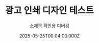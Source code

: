 ---
title: 광고 인쇄 디자인 테스트
subtitle: 소제목 확인용 디버깅
date: 2025-05-25T00:04:00.000Z
images: /img/uploads/가로2.jpg
subCategory: 소규모 프로젝트
categories: 
- project
tags:
- Photoshop
- Node.js
- MongoDB
- CSS
description: ㅇㅇ
draft: false
---